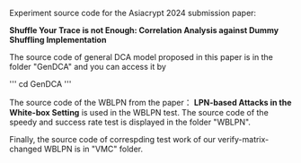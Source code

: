 Experiment source code for the Asiacrypt 2024 submission paper: 

__Shuffle Your Trace is not Enough: Correlation Analysis against Dummy Shuffling Implementation__

The source code of general DCA model proposed in this paper is in the folder "GenDCA" and you can access it by

'''
cd GenDCA
'''

The source code of the WBLPN from the paper： __LPN-based Attacks in the White-box Setting__ is used in the WBLPN test.
The source code of the speedy and success rate test is displayed in the folder "WBLPN".

Finally, the source code of correspding test work of our verify-matrix-changed WBLPN is in "VMC" folder.
